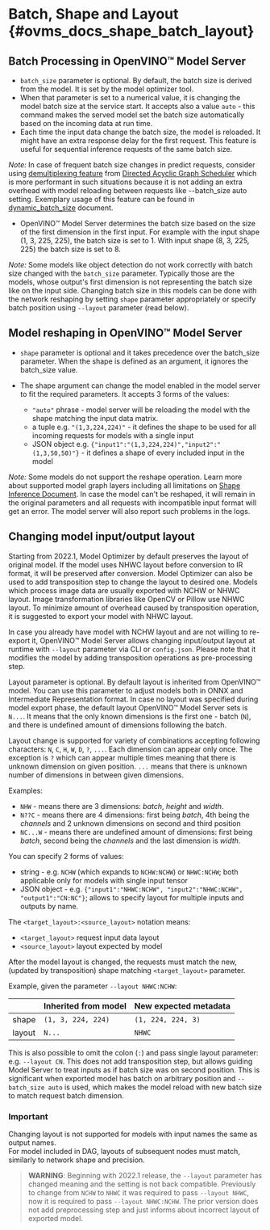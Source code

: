 # Batch, Shape and Layout {#ovms_docs_shape_batch_layout}

## Batch Processing in OpenVINO&trade; Model Server

- `batch_size` parameter is optional. By default, the batch size is derived from the model. It is set by the model optimizer tool.
- When that parameter is set to a numerical value, it is changing the model batch size at the service start. 
It accepts also a value `auto` - this command makes the served model set the batch size automatically based on the incoming data at run time.
- Each time the input data change the batch size, the model is reloaded. It might have an extra response delay for the first request.
This feature is useful for sequential inference requests of the same batch size.

*Note:* In case of frequent batch size changes in predict requests, consider using [demultiplexing feature](./demultiplexing.md) from [Directed Acyclic Graph Scheduler](./dag_scheduler.md) which is more
performant in such situations because it is not adding an extra overhead with model reloading between requests like --batch_size auto setting. Exemplary usage of this feature can be found in [dynamic_batch_size](./dynamic_bs_demultiplexer.md) document.

- OpenVINO&trade; Model Server determines the batch size based on the size of the first dimension in the first input.
For example with the input shape (1, 3, 225, 225), the batch size is set to 1. With input shape (8, 3, 225, 225) the batch size is set to 8.

*Note:* Some models like object detection do not work correctly with batch size changed with the `batch_size` parameter. Typically those are the models,
whose output's first dimension is not representing the batch size like on the input side.
Changing batch size in this models can be done with the network reshaping by setting `shape` parameter appropriately or specify batch position using `--layout` parameter (read below).

## Model reshaping in OpenVINO&trade; Model Server
- `shape` parameter is optional and it takes precedence over the batch_size parameter. When the shape is defined as an argument,
it ignores the batch_size value.

- The shape argument can change the model enabled in the model server to fit the required parameters. It accepts 3 forms of the values:
    - `"auto"` phrase - model server will be reloading the model with the shape matching the input data matrix. 
    - a tuple e.g. `"(1,3,224,224)"` - it defines the shape to be used for all incoming requests for models with a single input
    - JSON object e.g. `{"input1":"(1,3,224,224)","input2":"(1,3,50,50)"}` - it defines a shape of every included input in the model

*Note:* Some models do not support the reshape operation. Learn more about supported model graph layers including all limitations
on [Shape Inference Document](https://docs.openvino.ai/2023.0/openvino_docs_OV_UG_ShapeInference.html).
In case the model can't be reshaped, it will remain in the original parameters and all requests with incompatible input format
will get an error. The model server will also report such problems in the logs.

## Changing model input/output layout
Starting from 2022.1, Model Optimizer by default preserves the layout of original model. If the model uses NHWC layout before conversion to IR format, it will be preserved after conversion. Model Optimizer can also be used to add transposition step to change the layout to desired one. Models which process image data are usually exported with NCHW or NHWC layout. Image transformation libraries like OpenCV or Pillow use NHWC layout. To minimize amount of overhead caused by transposition operation, it is suggested to export your model with NHWC layout.

In case you already have model with NCHW layout and are not willing to re-export it, OpenVINO™ Model Server allows changing input/output layout at runtime with `--layout` parameter via CLI or `config.json`. Please note that it modifies the model by adding transposition operations as pre-processing step.

Layout parameter is optional. By default layout is inherited from OpenVINO™ model. You can use this parameter to adjust models both in ONNX and Intermediate Representation format. In case no layout was specified during model export phase, the default layout OpenVINO™ Model Server sets is `N...`. It means that the only known dimensions is the first one - batch (`N`), and there is undefined amount of dimensions following the batch.

Layout change is supported for variety of combinations accepting following characters: `N`, `C`, `H`, `W`, `D`, `?`, `...`. Each dimension can appear only once. The exception is `?` which can appear multiple times meaning that there is unknown dimension on given position. `...` means that there is unknown number of dimensions in between given dimensions.

Examples:
- `NHW` - means there are 3 dimensions: _batch_, _height_ and _width_.
- `N??C` - means there are 4 dimensions: first being _batch_, 4th being the _channels_ and 2 unknown dimensions on second and third position
- `NC...W` - means there are undefined amount of dimensions: first being _batch_, second being the _channels_ and the last dimension is _width_.

You can specify 2 forms of values:
  * string - e.g. `NCHW` (which expands to `NCHW:NCHW`) or `NHWC:NCHW`; both applicable only for models with single input tensor
  * JSON object - e.g. `{"input1":"NHWC:NCHW", "input2":"NHWC:NCHW", "output1":"CN:NC"}`; allows to specify layout for multiple inputs and outputs by name.

The `<target_layout>:<source_layout>` notation means:
- `<target_layout>` request input data layout
- `<source_layout>` layout expected by model

After the model layout is changed, the requests must match the new, (updated by transposition) shape matching `<target_layout>` parameter.

Example, given the parameter `--layout NHWC:NCHW`:

| | Inherited from model  | New expected metadata |
|---|---|---|
| shape | `(1, 3, 224, 224)` | `(1, 224, 224, 3)`  |
| layout | `N...` | `NHWC` |

This is also possible to omit the colon (`:`) and pass single layout parameter: e.g. `--layout CN`. This does not add transposition step, but allows guiding Model Server to treat inputs as if batch size was on second position. This is significant when exported model has batch on arbitrary position and `--batch_size auto` is used, which makes the model reload with new batch size to match request batch dimension.

### Important
Changing layout is not supported for models with input names the same as output names. <br>
For model included in DAG, layouts of subsequent nodes must match, similarly to network shape and precision.

> **WARNING**: Beginning with 2022.1 release, the `--layout` parameter has changed meaning and the setting is not back compatible. Previously to change from `NCHW` to `NHWC` it was required to pass `--layout NHWC`, now it is required to pass `--layout NHWC:NCHW`. The prior version does not add preprocessing step and just informs about incorrect layout of exported model.
